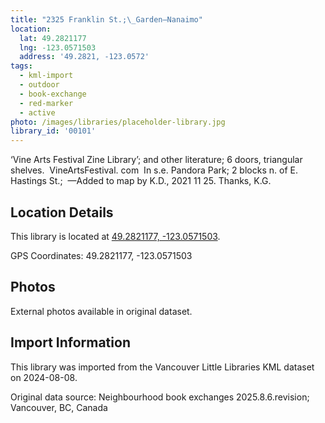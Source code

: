 ```yaml
---
title: "2325 Franklin St.;\_Garden—Nanaimo"
location:
  lat: 49.2821177
  lng: -123.0571503
  address: '49.2821, -123.0572'
tags:
  - kml-import
  - outdoor
  - book-exchange
  - red-marker
  - active
photo: /images/libraries/placeholder-library.jpg
library_id: '00101'
---
```

‘Vine Arts Festival Zine Library’; and other literature; 6 doors, triangular shelves.  VineArtsFestival. com 
In s.e. Pandora Park; 
2 blocks n. of E. Hastings St.; 
—Added to map by K.D., 2021 11 25. 
 Thanks, K.G. 

## Location Details

This library is located at [49.2821177, -123.0571503](https://www.google.com/maps?q=49.2821177,-123.0571503).

GPS Coordinates: 49.2821177, -123.0571503

## Photos

External photos available in original dataset.

## Import Information

This library was imported from the Vancouver Little Libraries KML dataset on 2024-08-08.

Original data source: Neighbourhood book exchanges 2025.8.6.revision; Vancouver, BC, Canada
